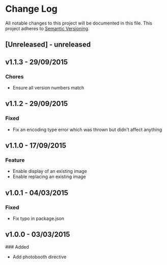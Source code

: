 # Change Log
All notable changes to this project will be documented in this file.
This project adheres to [Semantic Versioning](http://semver.org/).

## [Unreleased] - unreleased

## v1.1.3 - 29/09/2015

### Chores
- Ensure all version numbers match

## v1.1.2 - 29/09/2015

### Fixed
- Fix an encoding type error which was thrown but didn't affect anything

## v1.1.0 - 17/09/2015

### Feature
- Enable display of an existing image
- Enable replacing an existing image

## v1.0.1 - 04/03/2015

### Fixed
- Fix typo in package.json

## v1.0.0 - 03/03/2015

### Added
- Add photobooth directive
